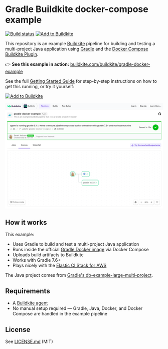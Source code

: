 # Gradle Buildkite docker-compose example
[![Build status](https://badge.buildkite.com/a0977fb3a7441cbabcab56a5e92d045a5110198f1ec6007668.svg?branch=main)](https://buildkite.com/buildkite/gradle-docker-example/builds/latest?branch=main)
[![Add to Buildkite](https://img.shields.io/badge/Add%20to%20Buildkite-14CC80)](https://buildkite.com/new)

This repository is an example [Buildkite](https://buildkite.com/) pipeline for building and testing a multi-project Java application using [Gradle](https://gradle.org/) and the [Docker Compose Buildkite Plugin](https://github.com/buildkite-plugins/docker-compose-buildkite-plugin).

👉 **See this example in action:** [buildkite.com/buildkite/gradle-docker-example](https://buildkite.com/buildkite/gradle-docker-example/builds/latest?branch=main)

See the full [Getting Started Guide](https://buildkite.com/docs/guides/getting-started) for step-by-step instructions on how to get this running, or try it yourself:

[![Add to Buildkite](https://buildkite.com/button.svg)](https://buildkite.com/new)

<a href="https://buildkite.com/buildkite/gradle-docker-example/builds/latest?branch=main">
  <img width="2400" alt="Screenshot of example pipeline build page" src=".buildkite/screenshot.png" />
</a>

<!-- docs:start -->

## How it works

This example:
- Uses Gradle to build and test a multi-project Java application
- Runs inside the official [Gradle Docker image](https://hub.docker.com/_/gradle) via Docker Compose
- Uploads build artifacts to Buildkite
- Works with Gradle 7.6+
- Plays nicely with the [Elastic CI Stack for AWS](https://github.com/buildkite/elastic-ci-stack-for-aws)

The Java project comes from [Gradle's db-example-large-multi-project](https://github.com/gradle/db-example-large-multi-project).

## Requirements

- A [Buildkite agent](https://buildkite.com/docs/agent)
- No manual setup required — Gradle, Java, Docker, and Docker Compose are handled in the example pipeline

<!-- docs:end -->

## License

See [LICENSE.md](LICENSE.md) (MIT)
